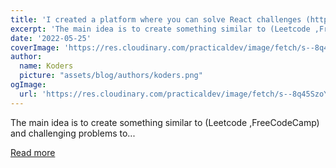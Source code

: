 ```yaml
---
title: 'I created a platform where you can solve React challenges (https://reactchallenges.live) 🚀 (PWA)'
excerpt: 'The main idea is to create something similar to (Leetcode ,FreeCodeCamp) and challenging problems to...'
date: '2022-05-25'
coverImage: 'https://res.cloudinary.com/practicaldev/image/fetch/s--8q45SzoY--/c_imagga_scale,f_auto,fl_progressive,h_420,q_auto,w_1000/https://dev-to-uploads.s3.amazonaws.com/uploads/articles/16t8rluspbwrvy4vm8bb.png'
author:
  name: Koders
  picture: "assets/blog/authors/koders.png"
ogImage:
  url: 'https://res.cloudinary.com/practicaldev/image/fetch/s--8q45SzoY--/c_imagga_scale,f_auto,fl_progressive,h_420,q_auto,w_1000/https://dev-to-uploads.s3.amazonaws.com/uploads/articles/16t8rluspbwrvy4vm8bb.png'
---
```


The main idea is to create something similar to (Leetcode ,FreeCodeCamp) and challenging problems to...

[Read more](https://dev.to/mvskiran/i-created-a-platform-where-you-can-solve-react-challenges-pwa-lmg)
